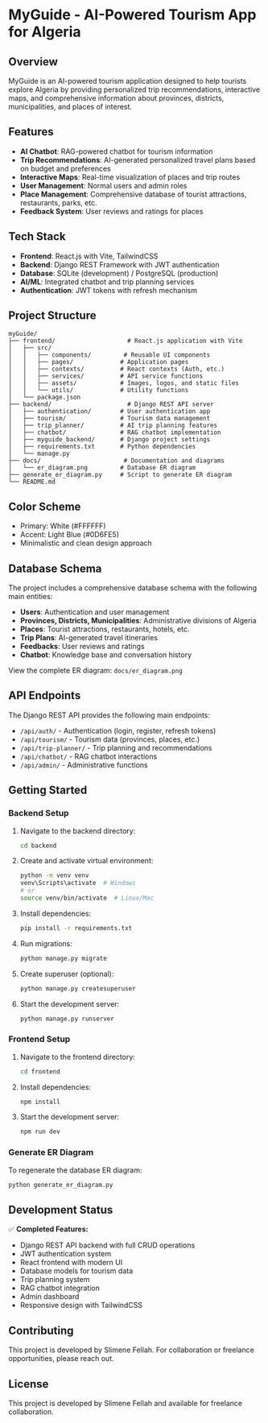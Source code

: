 # MyGuide - AI-Powered Tourism App for Algeria

<!-- 
    Author: Slimene Fellah
    Available for freelance projects
    Contact: [Your contact information]
-->

## Overview
MyGuide is an AI-powered tourism application designed to help tourists explore Algeria by providing personalized trip recommendations, interactive maps, and comprehensive information about provinces, districts, municipalities, and places of interest.

## Features
- **AI Chatbot**: RAG-powered chatbot for tourism information
- **Trip Recommendations**: AI-generated personalized travel plans based on budget and preferences
- **Interactive Maps**: Real-time visualization of places and trip routes
- **User Management**: Normal users and admin roles
- **Place Management**: Comprehensive database of tourist attractions, restaurants, parks, etc.
- **Feedback System**: User reviews and ratings for places

## Tech Stack
- **Frontend**: React.js with Vite, TailwindCSS
- **Backend**: Django REST Framework with JWT authentication
- **Database**: SQLite (development) / PostgreSQL (production)
- **AI/ML**: Integrated chatbot and trip planning services
- **Authentication**: JWT tokens with refresh mechanism

## Project Structure
```
myGuide/
├── frontend/                    # React.js application with Vite
│   ├── src/
│   │   ├── components/         # Reusable UI components
│   │   ├── pages/             # Application pages
│   │   ├── contexts/          # React contexts (Auth, etc.)
│   │   ├── services/          # API service functions
│   │   ├── assets/            # Images, logos, and static files
│   │   └── utils/             # Utility functions
│   └── package.json
├── backend/                     # Django REST API server
│   ├── authentication/        # User authentication app
│   ├── tourism/               # Tourism data management
│   ├── trip_planner/          # AI trip planning features
│   ├── chatbot/               # RAG chatbot implementation
│   ├── myguide_backend/       # Django project settings
│   ├── requirements.txt       # Python dependencies
│   └── manage.py
├── docs/                       # Documentation and diagrams
│   └── er_diagram.png         # Database ER diagram
├── generate_er_diagram.py     # Script to generate ER diagram
└── README.md
```

## Color Scheme
- Primary: White (#FFFFFF)
- Accent: Light Blue (#0D6FE5)
- Minimalistic and clean design approach

## Database Schema
The project includes a comprehensive database schema with the following main entities:
- **Users**: Authentication and user management
- **Provinces, Districts, Municipalities**: Administrative divisions of Algeria
- **Places**: Tourist attractions, restaurants, hotels, etc.
- **Trip Plans**: AI-generated travel itineraries
- **Feedbacks**: User reviews and ratings
- **Chatbot**: Knowledge base and conversation history

View the complete ER diagram: `docs/er_diagram.png`

## API Endpoints
The Django REST API provides the following main endpoints:
- `/api/auth/` - Authentication (login, register, refresh tokens)
- `/api/tourism/` - Tourism data (provinces, places, etc.)
- `/api/trip-planner/` - Trip planning and recommendations
- `/api/chatbot/` - RAG chatbot interactions
- `/api/admin/` - Administrative functions

## Getting Started

### Backend Setup
1. Navigate to the backend directory:
   ```bash
   cd backend
   ```

2. Create and activate virtual environment:
   ```bash
   python -m venv venv
   venv\Scripts\activate  # Windows
   # or
   source venv/bin/activate  # Linux/Mac
   ```

3. Install dependencies:
   ```bash
   pip install -r requirements.txt
   ```

4. Run migrations:
   ```bash
   python manage.py migrate
   ```

5. Create superuser (optional):
   ```bash
   python manage.py createsuperuser
   ```

6. Start the development server:
   ```bash
   python manage.py runserver
   ```

### Frontend Setup
1. Navigate to the frontend directory:
   ```bash
   cd frontend
   ```

2. Install dependencies:
   ```bash
   npm install
   ```

3. Start the development server:
   ```bash
   npm run dev
   ```

### Generate ER Diagram
To regenerate the database ER diagram:
```bash
python generate_er_diagram.py
```

## Development Status
✅ **Completed Features:**
- Django REST API backend with full CRUD operations
- JWT authentication system
- React frontend with modern UI
- Database models for tourism data
- Trip planning system
- RAG chatbot integration
- Admin dashboard
- Responsive design with TailwindCSS

## Contributing
This project is developed by Slimene Fellah. For collaboration or freelance opportunities, please reach out.

## License
This project is developed by Slimene Fellah and available for freelance collaboration.
